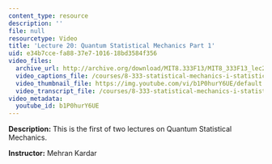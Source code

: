 ```yaml
---
content_type: resource
description: ''
file: null
resourcetype: Video
title: 'Lecture 20: Quantum Statistical Mechanics Part 1'
uid: e34b7cce-fa88-37e7-1016-18bd3584f356
video_files:
  archive_url: http://archive.org/download/MIT8.333F13/MIT8_333F13_lec20_300k.mp4
  video_captions_file: /courses/8-333-statistical-mechanics-i-statistical-mechanics-of-particles-fall-2013/91843e793c885f6db2ab298a92c27928_b1P0hurY6UE.vtt
  video_thumbnail_file: https://img.youtube.com/vi/b1P0hurY6UE/default.jpg
  video_transcript_file: /courses/8-333-statistical-mechanics-i-statistical-mechanics-of-particles-fall-2013/f38da5fe5bb800fb411f1c253ead20a0_b1P0hurY6UE.pdf
video_metadata:
  youtube_id: b1P0hurY6UE
---
```


**Description:** This is the first of two lectures on Quantum Statistical Mechanics.

**Instructor:** Mehran Kardar